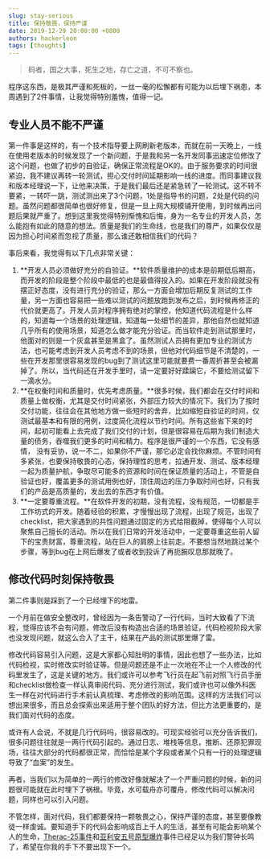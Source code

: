 ```yaml
---
slug: stay-serious
title: 保持敬畏，保持严谨
date: 2019-12-29 20:00:00 +0800
authors: hackerleon
tags: [thoughts]
---
```


> 码者，国之大事，死生之地，存亡之道，不可不察也。

程序这东西，是极其严谨和死板的，一丝一毫的松懈都有可能为以后埋下祸患，本周遇到了2件事情，让我觉得特别羞愧，值得一记。

<!--truncate-->

## 专业人员不能不严谨

第一件事是这样的，有一个技术指导要上网刷新老版本，而就在前一天晚上，一线在使用老版本的时候发现了一个新问题，于是我和另一名开发同事迅速定位修改了这个问题，也做了初步的自验证，确保正常流程是OK的。由于服务要求的时间很紧迫，我不建议再转一轮测试，担心交付时间延期影响一线的进度。而同事建议我和版本经理说一下，让他来决策，于是我们最后还是紧急转了一轮测试。这不转不要紧，一转吓一跳，测试测出来了3个问题，1处是指导书的问题，2处是代码的问题。虽然问题都很简单也很好修复，但是一旦上网大规模铺开使用，到时候再出问题后果就严重了。想到这里我觉得特别惭愧和后悔，身为一名专业的开发人员，怎么能抱有如此的随意的想法。质量是我们的生命线，也是我们的尊严，如果仅仅是因为担心时间紧而忽视了质量，那么谁还敢相信我们的代码？

事后来看，我觉得有以下几点非常关键：

1. **开发人员必须做好充分的自验证。**软件质量维护的成本是前期低后期高，而开发的阶段是整个阶段中最低的也是最值得投入的。如果在开发阶段就没有摆正好态度，没有进行充分的验证，那么一方面会增加后期反复测试的工作量，另一方面也容易把一些难以测试的问题放跑到发布之后，到时候再修正的代价就更高了。开发人员对程序拥有绝对的掌控，他知道代码流程是什么样的，知道每一个场景的处理逻辑，知道每一处细节的差异，那他自然也就知道几乎所有的使用场景，知道怎么做才能充分验证。而当软件走到测试那里时，他面对的则是一个灰盒甚至是黑盒了。虽然测试人员拥有更加专业的测试方法，也可能考虑到开发人员考虑不到的场景，但他对代码细节是不清楚的，一些在开发那里很容易发现的bug到了测试这里可能就要费一番周折甚至会被漏掉了。所以，当代码还在开发手里时，请一定要好好蹂躏它，不要给测试留下一滴水分。
2. **在权衡时间和质量时，优先考虑质量。**很多时候，我们都会在交付时间和质量上做权衡，尤其是交付时间紧张，外部压力较大的情况下。我们为了按时交付功能，往往会在其他地方做一些短时的舍弃，比如缩短自验证的时间，仅测试最基本和有限的用例，过度简化流程以节约时间。所有这些省下来的时间，起初可能看上去完成了我们交付的计划，但是很容易在后期为我们制造大量的债务，吞噬我们更多的时间和精力。程序是很严谨的一个东西，它没有感情， 没有妥协，说一不二，如果你不严谨，那它必定会找你麻烦。不管时间有多紧张，也要保持敬畏的心态，保持理性的思考，拉通开发、测试、版本经理一起为质量护航，争取尽可能多的资源和时间在保证质量的活动上，不管是自验证也好，覆盖更多的测试用例也好，顶住周边的压力争取时间也好，只有我们的产品是高质量的，发出去的东西才有价值。
3. **一定要尊重流程。**在软件开发的初期，没有流程，没有规范，一切都是手工作坊式的开发。随着经验的积累，才慢慢出现了流程，出现了规范，出现了checklist，把大家遇到的共性问题通过固定的方式给阻截掉，使得每个人可以聚焦自己擅长的活动。所以在我们日常的开发活动中，一定要尊重这些前人留下的宝贵财富，尊重流程，站在巨人的肩膀上往前走。不要想当然地跳过某个步骤，等到bug在上网后爆发了或者收到投诉了再扼腕叹息那就晚了。

## 修改代码时刻保持敬畏

第二件事则是踩到了一个已经埋下的地雷。

一个月前在做安全整改时，曾经因为一条告警动了一行代码，当时大致看了下流程，觉得应该不会有问题，修改后没有构造出合适的场景验证，代码检视阶段大家也没发现问题，就这么合入了主干，结果在产品的测试那里爆了雷。

修改代码容易引入问题，这是大家都心知肚明的事情，因此也想了一些办法，比如代码检视，实时修改实时验证等。但是问题还是不止一次地在不止一个人修改的代码里发生了，这是关键的地方。我们或许可以参考飞行员在起飞前对照飞行员手册和checklist做检查一样认真审阅代码、充分进行测试，我们或许也可以像外科医生一样在对代码进行手术前认真梳理、考虑修改的影响范围。这样的方法我们可以想出来很多，而且总会探索出来适用于整个团队的好方法，但比方法更重要的，是我们面对代码的态度。

或许有人会说，不就是几行代码吗，很容易改的。可现实经验可以充分告诉我们，很多问题往往就是一两行代码引起的。通过日志、堆栈等信息，推断、还原犯罪现场，往往大部分的代码都很正常，而恰恰是某个字段或者某个只有一行的处理逻辑导致了“血案”的发生。

再者，当我们以为简单的一两行的修改好像就解决了一个严重问题的时候，新的问题很可能就在此时埋下了祸根。毕竟，水可载舟亦可覆舟，修改代码可以解决问题，同样也可以引入问题。

不管怎样，面对代码，我们都要保持一颗敬畏之心，保持严谨的态度，甚至要像教徒一样虔诚。要知道手下的代码会影响成百上千人的生活，甚至有可能会影响某个人的生命，[Therac-25事件](https://zh.wikipedia.org/wiki/Therac-25%E6%A1%88%E4%BE%8B)和[亚利安五号原型爆炸](https://zh.wikipedia.org/wiki/%E4%BA%9E%E5%88%A9%E5%AE%895%E8%99%9F%E9%81%8B%E8%BC%89%E7%81%AB%E7%AE%AD)事件已经足以为我们警钟长鸣了，希望在你我的手下不要出现下一个。
